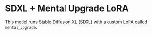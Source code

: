 # SDXL + Mental Upgrade LoRA

This model runs Stable Diffusion XL (SDXL) with a custom LoRA called `mental_upgrade`.
